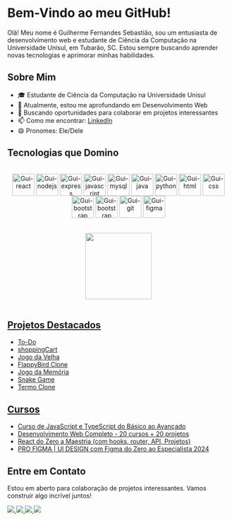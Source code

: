 # Bem-Vindo ao meu GitHub!

Olá! Meu nome é Guilherme Fernandes Sebastião, sou um entusiasta de desenvolvimento web e estudante de Ciência da Computação na Universidade Unisul, em Tubarão, SC. Estou sempre buscando aprender novas tecnologias e aprimorar minhas habilidades.

## Sobre Mim

- 🎓 Estudante de Ciência da Computação na Universidade Unisul
- 🌱 Atualmente, estou me aprofundando em Desenvolvimento Web
- 💼 Buscando oportunidades para colaborar em projetos interessantes
- 📫 Como me encontrar: [LinkedIn](https://www.linkedin.com/in/guilherme-sebastiao/)
- 😄 Pronomes: Ele/Dele

## Tecnologias que Domino

<br>
<div align="center">
    <img align="center" alt="Gui-react" height="50" width="50" src="https://raw.githubusercontent.com/guisebastiao/-technologyIcons/2cb06c6c69c9901ae31e69326c89b955b0b1b27f/Icons/react.svg">
    <img align="center" alt="Gui-nodejs" height="50" width="50" src="https://raw.githubusercontent.com/guisebastiao/-technologyIcons/2cb06c6c69c9901ae31e69326c89b955b0b1b27f/Icons/nodejs.svg">
    <img align="center" alt="Gui-express" height="50" width="50" src="https://raw.githubusercontent.com/guisebastiao/-technologyIcons/2cb06c6c69c9901ae31e69326c89b955b0b1b27f/Icons/expressjs.svg">
    <img align="center" alt="Gui-javascript" height="50" width="50" src="https://raw.githubusercontent.com/guisebastiao/-technologyIcons/2cb06c6c69c9901ae31e69326c89b955b0b1b27f/Icons/javascript.svg">
    <img align="center" alt="Gui-mysql" height="50" width="50" src="https://raw.githubusercontent.com/guisebastiao/-technologyIcons/2cb06c6c69c9901ae31e69326c89b955b0b1b27f/Icons/mysql.svg">
    <img align="center" alt="Gui-java" height="50" width="50" src="https://raw.githubusercontent.com/guisebastiao/-technologyIcons/2cb06c6c69c9901ae31e69326c89b955b0b1b27f/Icons/java.svg">
    <img align="center" alt="Gui-python" height="50" width="50" src="https://raw.githubusercontent.com/guisebastiao/-technologyIcons/2cb06c6c69c9901ae31e69326c89b955b0b1b27f/Icons/python.svg">
    <img align="center" alt="Gui-html" height="50" width="50" src="https://raw.githubusercontent.com/guisebastiao/-technologyIcons/2cb06c6c69c9901ae31e69326c89b955b0b1b27f/Icons/html5.svg">
    <img align="center" alt="Gui-css" height="50" width="50" src="https://raw.githubusercontent.com/guisebastiao/-technologyIcons/2cb06c6c69c9901ae31e69326c89b955b0b1b27f/Icons/css3.svg">
    <img align="center" alt="Gui-bootstrap" height="50" width="50" src="https://raw.githubusercontent.com/guisebastiao/-technologyIcons/2cb06c6c69c9901ae31e69326c89b955b0b1b27f/Icons/tailwindcss.svg">
    <img align="center" alt="Gui-bootstrap" height="50" width="50" src="https://raw.githubusercontent.com/guisebastiao/-technologyIcons/2cb06c6c69c9901ae31e69326c89b955b0b1b27f/Icons/bootstrap.svg">
    <img align="center" alt="Gui-git" height="50" width="50" src="https://raw.githubusercontent.com/guisebastiao/-technologyIcons/2cb06c6c69c9901ae31e69326c89b955b0b1b27f/Icons/git.svg">
    <img align="center" alt="Gui-figma" height="50" width="50" src="https://raw.githubusercontent.com/guisebastiao/-technologyIcons/2cb06c6c69c9901ae31e69326c89b955b0b1b27f/Icons/figma.svg">
    
</div>
<br>
<br>
<div align="center">
  <a href="https://github.com/guisebastiao">
  <img height="150em" src="https://github-readme-stats.vercel.app/api/top-langs/?username=guisebastiao&layout=compact&langs_count=7&theme=radical"/>
</div>
<br>

## Projetos Destacados

- To-Do
- shoppingCart
- Jogo da Velha
- FlappyBird Clone
- Jogo da Memória
- Snake Game
- Termo Clone

## Cursos

- [Curso de JavaScript e TypeScript do Básico ao Avançado](https://www.udemy.com)
- [Desenvolvimento Web Completo - 20 cursos + 20 projetos](https://www.udemy.com)
- [React do Zero a Maestria (com hooks, router, API, Projetos)](https://www.udemy.com)
- [PRO FIGMA | UI DESIGN com Figma do Zero ao Especialista 2024](https://www.udemy.com)

## Entre em Contato

Estou em aberto para colaboração de projetos interessantes. Vamos construir algo incrível juntos!

<div>
    <a href="https://www.linkedin.com/in/guilherme-sebastiao/" target="_blank">
        <img src="https://img.shields.io/badge/LinkedIn-0077B5?style=for-the-badge&logo=linkedin&logoColor=white" target="_blank">
    </a>
    <a href="https://wa.me/+5551994155941" target="_blank">
        <img src="https://img.shields.io/badge/WhatsApp-25D366?style=for-the-badge&logo=whatsapp&logoColor=white" target="_blank">
    </a>
    <a href="https://www.instagram.com/guisebastiao_/" target="_blank">
        <img src="https://img.shields.io/badge/-Instagram-%23E4405F?style=for-the-badge&logo=instagram&logoColor=white" target="_blank">
    </a>
    <a href="mailto:guilhermesebastiaou.u@gmail.com">
        <img src="https://img.shields.io/badge/-Gmail-%23333?style=for-the-badge&logo=gmail&logoColor=white" target="_blank">
    </a>
</div>
